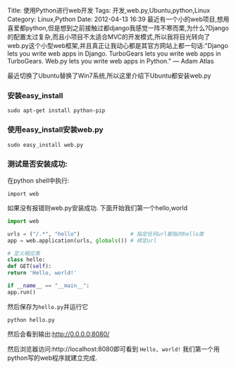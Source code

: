 Title: 使用Python进行web开发
Tags: 开发,web.py,Ubuntu,python,Linux
Category: Linux,Python
Date: 2012-04-13 16:39
最近有一个小的web项目,想用喜爱都python,但是想到之前接触过都django我感觉一阵不寒而栗,为什么?Django的配置太过复杂,而且小项目不太适合MVC的开发模式,所以我将目光转向了web.py这个小型web框架,并且真正让我动心都是其官方网站上都一句话:"Django lets you write web apps in Django. TurboGears lets you write web apps in TurboGears. Web.py lets you write web apps in Python." —  Adam Atlas

最近切换了Ubuntu替换了Win7系统,所以这里介绍下Ubuntu都安装web.py
### 安装easy_install
```
sudo apt-get install python-pip
```
### 使用easy_install安装web.py
```
sudo easy_install web.py
```
### 测试是否安装成功:
在python shell中执行:
```
import web
```
如果没有报错则web.py安装成功.
下面开始我们第一个hello,world
```python
import web

urls = ("/.*", "hello")                # 指定任何url都指向hello类
app = web.application(urls, globals()) # 绑定url

# 定义相应类
class hello:
def GET(self):
return 'Hello, world!'

if __name__ == "__main__":
app.run()
```
然后保存为`hello.py`并运行它
```
python hello.py
```
然后会看到输出:http://0.0.0.0:8080/

然后浏览器访问:http://localhost:8080即可看到
`Hello, world!`
我们第一个用python写的web程序就建立完成.

